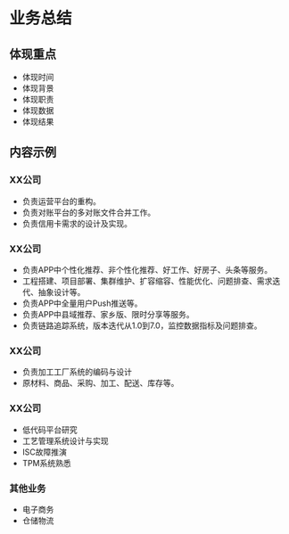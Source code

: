 # 业务总结

## 体现重点

- 体现时间
- 体现背景
- 体现职责
- 体现数据
- 体现结果

## 内容示例
### XX公司
- 负责运营平台的重构。
- 负责对账平台的多对账文件合并工作。
- 负责信用卡需求的设计及实现。

### XX公司
- 负责APP中个性化推荐、非个性化推荐、好工作、好房子、头条等服务。
- 工程搭建、项目部署、集群维护、扩容缩容、性能优化、问题排查、需求迭代、抽象设计等。
- 负责APP中全量用户Push推送等。
- 负责APP中县域推荐、家乡版、限时分享等服务。
- 负责链路追踪系统，版本迭代从1.0到7.0，监控数据指标及问题排查。

### XX公司
- 负责加工工厂系统的编码与设计
- 原材料、商品、采购、加工、配送、库存等。

### XX公司
- 低代码平台研究
- 工艺管理系统设计与实现
- ISC故障推演
- TPM系统熟悉

### 其他业务
- 电子商务
- 仓储物流





